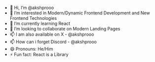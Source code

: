- 👋 Hi, I’m @akshprooo
- 👀 I’m interested in Modern/Dynamic Frontend Development and New Frontend Technologies
- 🌱 I’m currently learning React
- 💞️ I’m looking to collaborate on Modern Landing Pages
- 📫 I am also available on X - @akshprooo
- 📫 How can i forget Discord - @akshprooo
- 😄 Pronouns: He/Him
- ⚡ Fun fact: React is a Library

<!---
akshprooo/akshprooo is a ✨ special ✨ repository because its `README.md` (this file) appears on your GitHub profile.
You can click the Preview link to take a look at your changes.
--->
